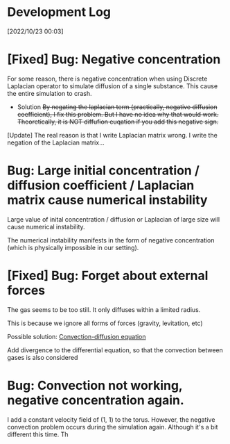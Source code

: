 # Development Log
[2022/10/23 00:03]
# [Fixed] Bug: Negative concentration

For some reason, there is negative concentration when using Discrete Laplacian operator to simulate diffusion of a single substance. This cause the entire simulation to crash.

* Solution
<del>By negating the laplacian term (practically, negative diffusion coefficient), I fix this problem. But I have no idea why that would work. Theoretically, it is NOT diffufion euqation if you add this negative sign.</del>

[Update]
The real reason is that I write Laplacian matrix wrong. I write the negation of the Laplacian matrix...


# Bug: Large initial concentration / diffusion coefficient / Laplacian matrix cause numerical instability

Large value of inital concentration / diffusion or Laplacian of large size will cause numerical instability.

The numerical instability manifests in the form of negative concentration (which is physically impossible in our setting). 


# [Fixed] Bug: Forget about external forces

The gas seems to be too still. It only diffuses within a limited radius.

This is because we ignore all forms of forces (gravity, levitation, etc)

Possible solution: [Convection-diffusion equation](https://en.wikipedia.org/wiki/Convection%E2%80%93diffusion_equation)

Add divergence to the differential equation, so that the convection between gases is also considered

# Bug: Convection not working, negative concentration again.

I add a constant velocity field of (1, 1) to the torus. However, the negative convection problem occurs during the simulation again. Although it's a bit different this time. Th